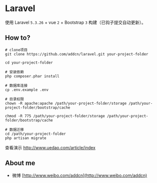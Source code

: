 # Laravel

使用 Laravel ```5.3.26``` +  vue ```2``` + Bootstrap ```3``` 构建（已钩子提交自动更新）。

## How to?

```
# clone项目
git clone https://github.com/addcn/laravel.git your-project-folder

cd your-project-folder

# 安装依赖
php composer.phar install

# 数据库连接
cp .env.example .env

# 目录权限
chown -R apache:apache /path/your-project-folder/storage /path/your-project-folder/bootstrap/cache

chmod -R 775 /path/your-project-folder/storage /path/your-project-folder/bootstrap/cache

# 数据迁移
cd /path/your-project-folder
php artisan migrate

```
查看演示 http://www.uedao.com/article/index


## About me

- 微博 [http://www.weibo.com/addcn](http://www.weibo.com/addcn)
